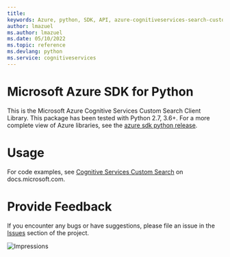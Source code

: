 ```yaml
---
title: 
keywords: Azure, python, SDK, API, azure-cognitiveservices-search-customsearch, cognitiveservices
author: lmazuel
ms.author: lmazuel
ms.date: 05/10/2022
ms.topic: reference
ms.devlang: python
ms.service: cognitiveservices
---
```

# Microsoft Azure SDK for Python

This is the Microsoft Azure Cognitive Services Custom Search Client Library.
This package has been tested with Python 2.7, 3.6+.
For a more complete view of Azure libraries, see the [azure sdk python release](https://aka.ms/azsdk/python/all).


# Usage




For code examples, see [Cognitive Services Custom Search](/python/api/overview/azure/cognitive-services) on docs.microsoft.com.


# Provide Feedback

If you encounter any bugs or have suggestions, please file an issue in the
[Issues](https://github.com/Azure/azure-sdk-for-python/issues)
section of the project. 


![Impressions](https://azure-sdk-impressions.azurewebsites.net/api/impressions/azure-sdk-for-python%2Fazure-cognitiveservices-search-customsearch%2FREADME.png)

